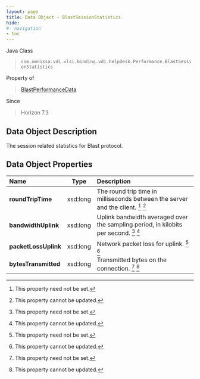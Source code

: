 ```yaml
---
layout: page
title: Data Object - BlastSessionStatistics
hide:
#- navigation
- toc
---
```






Java Class
> `com.omnissa.vdi.vlsi.binding.vdi.helpdesk.Performance.BlastSessionStatistics`

Property of
> [BlastPerformanceData](vdi.helpdesk.Performance.BlastPerformanceData.md#field_detail)

Since
> Horizon 7.3


## Data Object Description

The session related statistics for Blast protocol.

## Data Object Properties

 Name | Type | Description
:---|:---:|:---
**roundTripTime**|  xsd:long|  The round trip time in milliseconds between the server and the client. [^1] [^2]
**bandwidthUplink**|  xsd:long|  Uplink bandwidth averaged over the sampling period, in kilobits per second. [^1] [^2]
**packetLossUplink**|  xsd:long|  Network packet loss for uplink. [^1] [^2]
**bytesTransmitted**|  xsd:long|  Transmitted bytes on the connection. [^1] [^2]
 


 


[^1]: This property need not be set.
[^2]: This property cannot be updated.
